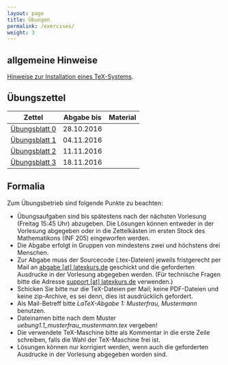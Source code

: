 ```yaml
---
layout: page
title: Übungen
permalink: /exercises/
weight: 3
---
```


## allgemeine Hinweise

[Hinweise zur Installation eines TeX-Systems](./00_texlive_installation.pdf "Installationshinweise").

## Übungszettel

Zettel                                                   | Abgabe bis | Material
---------------------------------------------------------|------------|-------------------------
[Übungsblatt 0](./00_erste_schritte.pdf)                 | 28.10.2016 |
[Übungsblatt 1](./01_schriften_kodierungen.pdf)          | 04.11.2016 |
[Übungsblatt 2](./02_mathesatz.pdf)                      | 11.11.2016 |
[Übungsblatt 3](./03_tabellen.pdf)                       | 18.11.2016 |

<!--
[Übungsblatt 4](./04_masseinheiten.pdf)                  | 25.11.2016 |
[Übungsblatt 5](./05_abbildungen_tikz.pdf)               | 02.12.2016 |
[Übungsblatt 6](./06_diagramme.pdf)                      | 09.12.2016 | [Messwerte](06_messwerte.dat)
[Übungsblatt 7](./07_umfangreiches_dokument.pdf)         | 16.12.2016 | [Projektdateien](07_projekt.zip)
[Weihnachtsblatt](./weihnachtsblatt.pdf)                 | 13.01.2017 |
[Übungsblatt 8](./08_bibliographie_mehrsprachigkeit.pdf) | 20.01.2017 |
[Übungsblatt 9](./09_praesentationen.pdf)                | 27.01.2017 |
[Übungsblatt 10](./10_brief_lebenslauf.pdf) 	         | 03.02.2017 |
-->

## Formalia

Zum Übungsbetrieb sind folgende Punkte zu beachten:

* Übungsaufgaben sind bis spätestens nach der nächsten Vorlesung (Freitag 15:45 Uhr) abzugeben.
  Die Lösungen können entweder in der Vorlesung abgegeben oder in die Zettelkästen im ersten Stock des Mathematikons (INF 205) eingeworfen werden.
* Die Abgabe erfolgt in Gruppen von mindestens zwei und höchstens drei Menschen.
* Zur Abgabe muss der Sourcecode (.tex-Dateien) jeweils fristgerecht per Mail an <a href="mailto:abgabe@latexkurs.de?subject=LaTeX-Abgabe%20:">abgabe [at] latexkurs.de</a> geschickt und die geforderten Ausdrucke in der Vorlesung abgegeben werden.
  (Für technische Fragen bitte die Adresse <a href="mailto:support@latexkurs.de"> support [at] latexkurs.de</a> verwenden.)
* Schicken Sie bitte nur die TeX-Dateien per Mail; keine PDF-Dateien und keine zip-Archive, es sei denn, dies ist ausdrücklich gefordert.
* Als Mail-Betreff bitte _LaTeX-Abgabe 1: Musterfrau, Mustermann_ benutzen.
* Dateinamen bitte nach dem Muster _uebung1.1_musterfrau_mustermann.tex_ vergeben!
* Die verwendete TeX-Maschine bitte als Kommentar in die erste Zeile schreiben, falls die Wahl der TeX-Maschine frei ist.
* Lösungen können nur korrigiert werden, wenn auch die geforderten Ausdrucke in der Vorlesung abgegeben worden sind.
				